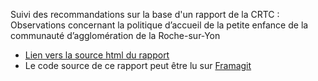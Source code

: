 Suivi des recommandations sur la base d'un rapport de la CRTC : Observations concernant la politique d’accueil de la petite enfance de la communauté d’agglomération de la Roche-sur-Yon
- [Lien vers la source html du rapport](http://adn.diwi.org/tmp/remi.html)
- Le code source de ce rapport peut être lu sur [Framagit](https://framagit.org/Datasession/test-suivi-reco/)

